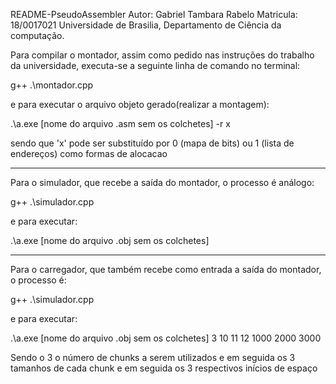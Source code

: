 README-PseudoAssembler
Autor: 		Gabriel Tambara Rabelo
Matricula: 	18/0017021
Universidade de Brasilia, Departamento de Ciência da computação. 

Para compilar o montador, assim como pedido nas instruções do trabalho da universidade, executa-se a seguinte linha de comando no terminal:

g++ .\montador.cpp 

e para executar o arquivo objeto gerado(realizar a montagem):

.\a.exe [nome do arquivo .asm sem os colchetes] -r x

sendo que 'x' pode ser substituído por 0 (mapa de bits) ou 1 (lista de endereços) como formas de alocacao

---------------

Para o simulador, que recebe a saída do montador, o processo é análogo:

g++ .\simulador.cpp

e para executar:

.\a.exe [nome do arquivo .obj sem os colchetes]

---------------

Para o carregador, que também recebe como entrada a saída do montador, o processo é:

g++ .\simulador.cpp

e para executar:

.\a.exe [nome do arquivo .obj sem os colchetes] 3 10 11 12 1000 2000 3000

Sendo o 3 o número de chunks a serem utilizados e em seguida os 3 tamanhos de cada chunk e em seguida os 3 respectivos inícios de espaço
